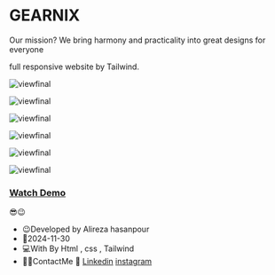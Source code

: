 # GEARNIX

Our mission? We bring harmony and practicality into great designs for everyone

full responsive website by Tailwind.


![viewfinal](https://github.com/user-attachments/assets/cab14ef3-beae-489a-9e42-b697acf03c51)


![viewfinal](https://github.com/user-attachments/assets/10e05918-e1e1-42ca-8a98-b9db33c7d4d6)


![viewfinal](https://github.com/user-attachments/assets/253327e8-1c00-46b8-9cf6-fe9c78d45b7e)


![viewfinal](https://github.com/user-attachments/assets/b1d4694e-e2b6-4248-beb5-2cc6895d4c34)


![viewfinal](https://github.com/user-attachments/assets/d396400e-2d7e-47ea-b0e1-8e7dd9ecc642)


![viewfinal](https://github.com/user-attachments/assets/7f616bf6-23a7-4cac-a02e-40a61e7bbd77)




### [Watch Demo](https://alirezafrontend.github.io/GEARNIX/ "Watch Demo")

 😎😉
- 😉Developed by Alireza hasanpour
- 📅2024-11-30
- 💻With By Html , css  , Tailwind
- 📲📞ContactMe 🔗 [Linkedin](https://www.linkedin.com/in/alireza-hasanpour-9ab4a732b?lipi=urn%3Ali%3Apage%3Ad_flagship3_profile_view_base_contact_details%3B74hz%2BdeVT62fhpXhtgK67Q%3D%3D "Linkedin") 
 [instagram](https//www.instagram.com/alireza_hasanpour_frontend")
